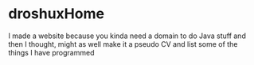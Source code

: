 # droshuxHome

I made a website because you kinda need a domain to do Java stuff and then I thought, might as well make it a pseudo CV and list some of the things I have programmed
